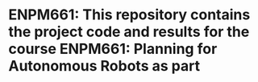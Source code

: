 # ENPM661: This repository contains the project code and results for the course ENPM661: Planning for Autonomous Robots as part
